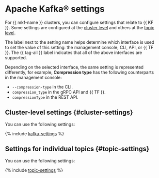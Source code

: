 # Apache Kafka® settings

For {{ mkf-name }} clusters, you can configure settings that relate to {{ KF }}. Some settings are configured at the [cluster level](#cluster-settings) and others at the [topic level](#topic-settings).

The label next to the setting name helps determine which interface is used to set the value of this setting: the management console, CLI, API, or {{ TF }}. The {{ tag-all }} label indicates that all of the above interfaces are supported.

Depending on the selected interface, the same setting is represented differently, for example, **Compression type** has the following counterparts in the management console:

* `--compression-type` in the CLI.
* `compression_type` in the gRPC API and {{ TF }}.
* `compressionType` in the REST API.

## Cluster-level settings {#cluster-settings}

You can use the following settings:

{% include [kafka-settings](../../_includes/mdb/mkf/kafka-settings.md) %}

## Settings for individual topics {#topic-settings}

You can use the following settings:

{% include [topic-settings](../../_includes/mdb/mkf/topic-settings.md) %}

